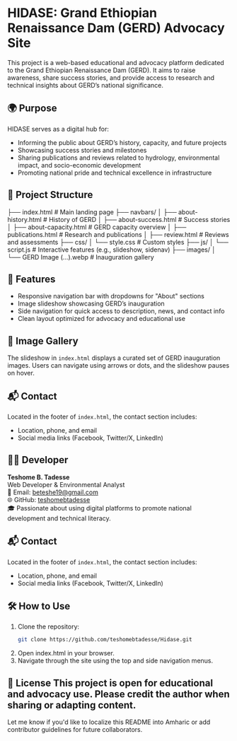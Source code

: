 # HIDASE: Grand Ethiopian Renaissance Dam (GERD) Advocacy Site

This project is a web-based educational and advocacy platform dedicated to the Grand Ethiopian Renaissance Dam (GERD). It aims to raise awareness, share success stories, and provide access to research and technical insights about GERD’s national significance.

## 🌍 Purpose

HIDASE serves as a digital hub for:
- Informing the public about GERD’s history, capacity, and future projects
- Showcasing success stories and milestones
- Sharing publications and reviews related to hydrology, environmental impact, and socio-economic development
- Promoting national pride and technical excellence in infrastructure

## 🧱 Project Structure

├── index.html # Main landing page 
├── navbars/ 
│ ├── about-history.html # History of GERD 
│ ├── about-success.html # Success stories 
│ ├── about-capacity.html # GERD capacity overview 
│ ├── publications.html # Research and publications 
│ ├── review.html # Reviews and assessments 
├── css/ 
│ └── style.css # Custom styles 
├── js/ 
│ └── script.js # Interactive features (e.g., slideshow, sidenav) 
├── images/ 
│ └── GERD Image (...).webp # Inauguration gallery


## 🚀 Features

- Responsive navigation bar with dropdowns for "About" sections
- Image slideshow showcasing GERD’s inauguration
- Side navigation for quick access to description, news, and contact info
- Clean layout optimized for advocacy and educational use

## 📸 Image Gallery

The slideshow in `index.html` displays a curated set of GERD inauguration images. Users can navigate using arrows or dots, and the slideshow pauses on hover.

## 📬 Contact

Located in the footer of `index.html`, the contact section includes:
- Location, phone, and email
- Social media links (Facebook, Twitter/X, LinkedIn)

## 👨‍💻 Developer

**Teshome B. Tadesse**  
Web Developer & Environmental Analyst  
📧 Email: beteshe19@gmail.com  
🌐 GitHub: [teshomebtadesse](https://github.com/teshomebtadesse)  
🎓 Passionate about using digital platforms to promote national development and technical literacy.

## 📬 Contact

Located in the footer of `index.html`, the contact section includes:
- Location, phone, and email
- Social media links (Facebook, Twitter/X, LinkedIn)

## 🛠️ How to Use

1. Clone the repository:
   ```bash
   git clone https://github.com/teshomebtadesse/Hidase.git
2. Open index.html in your browser.
3. Navigate through the site using the top and side navigation menus.

📄 License
This project is open for educational and advocacy use. Please credit the author when sharing or adapting content.
---

Let me know if you'd like to localize this README into Amharic or add contributor guidelines for future collaborators.